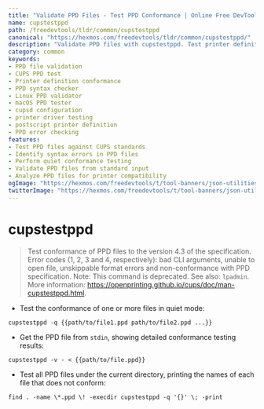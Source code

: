 ```yaml
---
title: "Validate PPD Files - Test PPD Conformance | Online Free DevTools by Hexmos"
name: cupstestppd
path: /freedevtools/tldr/common/cupstestppd
canonical: "https://hexmos.com/freedevtools/tldr/common/cupstestppd/"
description: "Validate PPD files with cupstestppd. Test printer definition conformance and identify errors in PPD files for CUPS. Free online tool, no registration required."
category: common
keywords:
- PPD file validation
- CUPS PPD test
- Printer definition conformance
- PPD syntax checker
- Linux PPD validator
- macOS PPD tester
- cupsd configuration
- printer driver testing
- postscript printer definition
- PPD error checking
features:
- Test PPD files against CUPS standards
- Identify syntax errors in PPD files
- Perform quiet conformance testing
- Validate PPD files from standard input
- Analyze PPD files for printer compatibility
ogImage: "https://hexmos.com/freedevtools/t/tool-banners/json-utilities-banner.png"
twitterImage: "https://hexmos.com/freedevtools/t/tool-banners/json-utilities-banner.png"
---
```


# cupstestppd

> Test conformance of PPD files to the version 4.3 of the specification.
> Error codes (1, 2, 3 and 4, respectively): bad CLI arguments, unable to open file, unskippable format errors and non-conformance with PPD specification.
> Note: This command is deprecated.
> See also: `lpadmin`.
> More information: <https://openprinting.github.io/cups/doc/man-cupstestppd.html>.

- Test the conformance of one or more files in quiet mode:

`cupstestppd -q {{path/to/file1.ppd path/to/file2.ppd ...}}`

- Get the PPD file from `stdin`, showing detailed conformance testing results:

`cupstestppd -v - < {{path/to/file.ppd}}`

- Test all PPD files under the current directory, printing the names of each file that does not conform:

`find . -name \*.ppd \! -execdir cupstestppd -q '{}' \; -print`
